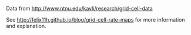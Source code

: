 Data from http://www.ntnu.edu/kavli/research/grid-cell-data

See http://felix11h.github.io/blog/grid-cell-rate-maps for more information and explanation.